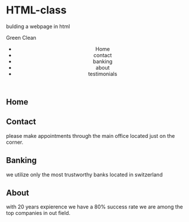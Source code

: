# HTML-class
bulding a webpage in html

<!DOCTYPE html>
<html lang="en">
<head>
    <meta charset="UTF-8">
    <meta name="viewport" contant="width=device-width, initial-
    <meta http-equiv="X-UA-Compatible" content="ie=edge">
   Green Clean
    <head>  
        <header>
            <nav>   
                <ul>
                    <li><a href=""></a>Home</li>
                    <li><a href=""></a>contact</li>
                    <li><a href=""></a>banking</li>
                    <li><a href=""></a>about</li>
                    <li><a href=""></a>testimonials</li>
                </ul>
            </nav>
        </header>
    </head>
    <article>
        <h1>Home</h1>
        <p></p>
    </article>
    <article>
        <h1>Contact</h1>
        <p>please make appointments through the main office located just on the corner. </p>
    </article>
      <article>
        <h1>Banking</h1>
        <p>we utilize only the most trustworthy banks located in switzerland </p>
    </article>
    <article>
        <h1>About</h1>
        <p>with 20 years expierence we have a 80% success rate we are among the top companies in out field.</p>
    </article>
